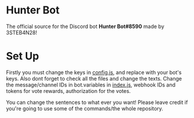 # Hunter Bot

The official source for the Discord bot **Hunter Bot#8590** made by 3STEB4N28!
# Set Up

Firstly you must change the keys in [config.js](config.js), and replace with your bot's keys. Also dont forget to check all the files and change the texts. Change the message/channel IDs in bot.variables in [index.js](index.js), webhook IDs and tokens for vote rewards, authorization for the votes.

You can change the sentences to what ever you want! Please leave credit if you're going to use some of the commands/the whole repository.
